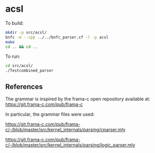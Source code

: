 # acsl



To build:

```sh
mkdir -p src/acsl/
bnfc -m --cpp ../../bnfc_parser.cf -l -p acsl
make
cd .. && cd .. 
```

To run:

```sh
cd src/acsl/
./Testcombined_parser
```


## References

The grammar is inspired by the frama-c open repository available at:  
https://git.frama-c.com/pub/frama-c 

In particular, the grammar files were used: 

https://git.frama-c.com/pub/frama-c/-/blob/master/src/kernel_internals/parsing/cparser.mly

https://git.frama-c.com/pub/frama-c/-/blob/master/src/kernel_internals/parsing/logic_parser.mly
